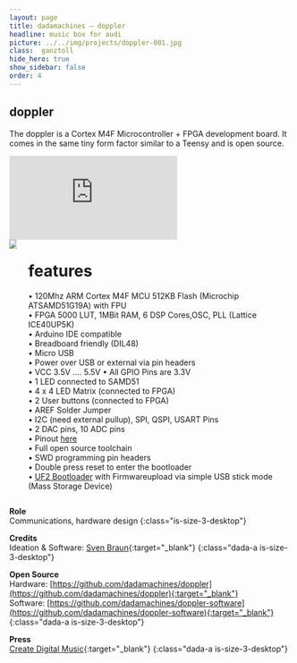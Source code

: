 ```yaml
---
layout: page
title: dadamachines – doppler
headline: music box for audi
picture: ../../img/projects/doppler-001.jpg
class:  ganztoll
hide_hero: true
show_sidebar: false
order: 4
---
```


<section class="section px-0 column is-8">
    <h1 class="title is-size-1-desktop">doppler</h1>
    <p class="subtitle is-size-3-desktop mt-1">The doppler is a Cortex M4F Microcontroller + FPGA development board. It comes in the same tiny form factor similar to a Teensy and is open source.</p>
</section>

<div class="embed-container mt4"><iframe src='https://www.youtube.com/embed/c-S2TnZFA0U' frameborder='0' allowfullscreen></iframe></div>



<div class="columns mt-4">
    <div class="column">
        <img src="https://dadamachines.com/wp-content/uploads/2019/05/dadamachines-doppler-front.png">
    </div>
    <div class="column">
        <h1 class="is-size-2-desktop">features</h1>
        <p class="is-size-5-desktop">• 120Mhz ARM Cortex M4F MCU 512KB Flash (Microchip ATSAMD51G19A) with FPU<br> • FPGA 5000 LUT, 1MBit RAM, 6 DSP Cores,OSC, PLL (Lattice ICE40UP5K) <br>• Arduino IDE compatible <br>• Breadboard friendly (DIL48)<br> • Micro USB <br>• Power over USB or external via pin headers <br>• VCC 3.5V …. 5.5V • All GPIO Pins are 3.3V <br>• 1 LED connected to SAMD51<br> • 4 x 4 LED Matrix (connected to FPGA) <br>• 2 User buttons (connected to FPGA)<br> • AREF Solder Jumper<br> • I2C (need external pullup), SPI, QSPI, USART Pins <br>• 2 DAC pins, 10 ADC pins <br>• Pinout <a href="https://github.com/dadamachines/doppler/blob/master/hardware/doppler-quickstart_print.pdf">here</a><br>• Full open source toolchain <br>• SWD programming pin headers <br>• Double press reset to enter the bootloader<br> • <a href="https://github.com/Microsoft/uf2-samdx1">UF2 Bootloader</a>&nbsp;with Firmwareupload via simple USB stick mode (Mass Storage Device)</p>
    </div>
</div>

**Role**  
Communications, hardware design
{:class="is-size-3-desktop"}

**Credits**  
Ideation & Software: [Sven Braun](http://zmors.de){:target="_blank"}
{:class="dada-a is-size-3-desktop"}

**Open Source**  
Hardware: [https://github.com/dadamachines/doppler](https://github.com/dadamachines/doppler){:target="_blank"}   
Software: [https://github.com/dadamachines/doppler-software](https://github.com/dadamachines/doppler-software){:target="_blank"}
{:class="dada-a is-size-3-desktop"}

**Press**  
[Create Digital Music](http://cdm.link/2019/03/dadamachines-doppler-fpga-open-music-hardware/){:target="_blank"}
{:class="dada-a is-size-3-desktop"} 


